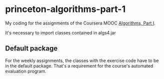 # princeton-algorithms-part-1
My coding for the assignments of the Coursera MOOC [Algorithms, Part I](https://www.coursera.org/learn/algorithms-part1).

It's necessary to import classes contained in algs4.jar

## Default package
For the weekly assignments, the classes with the exercise code have to be in the default package. That's a requirement for the course's automated evaluation program.

